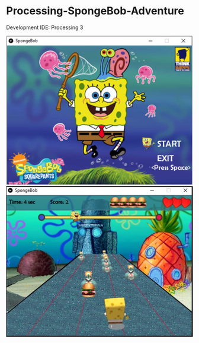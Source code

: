# Processing-SpongeBob-Adventure

Development IDE: Processing 3  

![Main Image](Main.PNG)
![Play Image](play.PNG)
